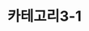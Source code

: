 ---
layout: category
title: 카테고리3-1
categoryName: category3-1
permalink: '/category3/category3-1'
---
